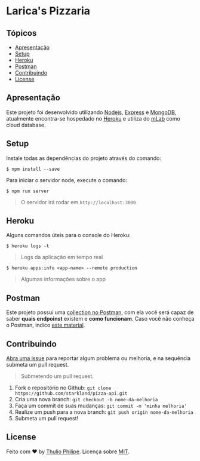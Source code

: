 # Larica's Pizzaria


## Tópicos

- [Apresentação](#apresentação)
- [Setup](#setup)
- [Heroku](#heroku)
- [Postman](#postman)
- [Contribuindo](#contribuindo)
- [License](#license)


## Apresentação

Este projeto foi desenvolvido utilizando [Nodejs](https://nodejs.org), [Express](https://expressjs.com) e [MongoDB](https://www.mongodb.com), atualmente encontra-se hospedado no [Heroku](https://www.heroku.com/) e utiliza do [mLab](https://www.mlab.com/) como cloud database.


## Setup

Instale todas as dependências do projeto através do comando:

```
$ npm install --save
```

Para iniciar o servidor node, execute o comando:

```
$ npm run server
```

> O servidor irá rodar em `http://localhost:3000`


## Heroku

Alguns comandos úteis para o console do Heroku:

```
$ heroku logs -t
```

> Logs da aplicação em tempo real


```
$ heroku apps:info <app-name> --remote production
```

> Algumas informações sobre o app


## Postman

Este projeto possui uma [collection no Postman](https://www.getpostman.com/collections/53a1679cad9055f8d76a), com ela você será capaz de saber **quais endpoinst** existem e **como funcionam**.
Caso você não conheça o Postman, indico [este material](https://www.getpostman.com/docs/).


## Contribuindo

[Abra uma issue](https://github.com/starkland/pizza-api/issues/new) para reportar algum problema ou melhoria, e na sequência submeta um pull request.

> Submetendo um pull request.

1. Fork o repositório no Github: `git clone https://github.com/starkland/pizza-api.git`
1. Cria uma nova branch: `git checkout -b nome-da-melhoria`
1. Faça um commit de suas mudanças: `git commit -m 'minha melhoria'`
1. Realize um push para a nova branch: `git push origin nome-da-melhoria`
1. Submeta um pull request!


## License

Feito com ♥ by [Thulio Philipe](https://twitter.com/thulioph_). Licença sobre [MIT](https://thulioph.mit-license.org).